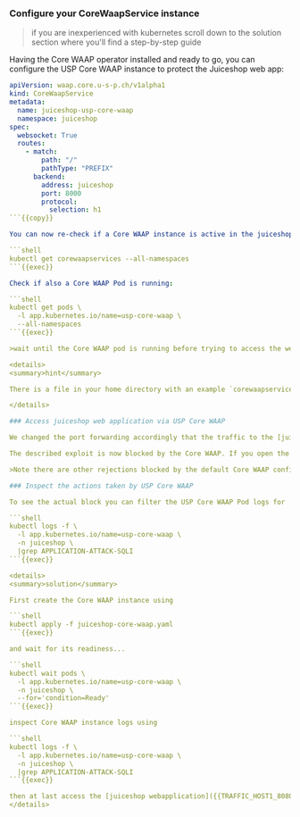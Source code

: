 ### Configure your CoreWaapService instance

>if you are inexperienced with kubernetes scroll down to the solution section where you'll find a step-by-step guide

Having the Core WAAP operator installed and ready to go, you can configure the USP Core WAAP instance to protect the Juiceshop web app:

```yaml
apiVersion: waap.core.u-s-p.ch/v1alpha1
kind: CoreWaapService
metadata:
  name: juiceshop-usp-core-waap
  namespace: juiceshop
spec:
  websocket: True
  routes:
    - match:
        path: "/"
        pathType: "PREFIX"
      backend:
        address: juiceshop
        port: 8000
        protocol:
          selection: h1
```{{copy}}

You can now re-check if a Core WAAP instance is active in the juiceshop namespace:

```shell
kubectl get corewaapservices --all-namespaces
```{{exec}}

Check if also a Core WAAP Pod is running:

```shell
kubectl get pods \
  -l app.kubernetes.io/name=usp-core-waap \
  --all-namespaces
```{{exec}}

>wait until the Core WAAP pod is running before trying to access the webapplication in the next step (otherwise you'll get a HTTP 502 response)!

<details>
<summary>hint</summary>

There is a file in your home directory with an example `corewaapservice` definition ready to be applied using `kubectl apply -f` ...

</details>

### Access juiceshop web application via USP Core WAAP

We changed the port forwarding accordingly that the traffic to the [juiceshop webapplication]({{TRAFFIC_HOST1_8080}}) is now routed **via USP Core WAAP**. Try if you still can exploit the vulnerability in the login dialog using the previous SQL-injection (remember email `' OR true;` and any password except empty)...

The described exploit is now blocked by the Core WAAP. If you open the browser developer tool, you can see that the login request is answered with the response status 403.

>Note there are other rejections blocked by the default Core WAAP configuration seen in the browser developer tools like `socket.io` outbound connections thus you might want to filter your query using the `login` keyword.

### Inspect the actions taken by USP Core WAAP

To see the actual block you can filter the USP Core WAAP Pod logs for 'APPLICATION-ATTACK-SQLI' (refer to the [OWASP Core Ruleset documentation](https://coreruleset.org/docs/rules/rules/)) while you are trying to login using the mentioned SQL-injection

```shell
kubectl logs -f \
  -l app.kubernetes.io/name=usp-core-waap \
  -n juiceshop \
  |grep APPLICATION-ATTACK-SQLI
```{{exec}}

<details>
<summary>solution</summary>

First create the Core WAAP instance using

```shell
kubectl apply -f juiceshop-core-waap.yaml
```{{exec}}

and wait for its readiness...

```shell
kubectl wait pods \
  -l app.kubernetes.io/name=usp-core-waap \
  -n juiceshop \
  --for='condition=Ready'
```{{exec}}

inspect Core WAAP instance logs using

```shell
kubectl logs -f \
  -l app.kubernetes.io/name=usp-core-waap \
  -n juiceshop \
  |grep APPLICATION-ATTACK-SQLI
```{{exec}}

then at last access the [juiceshop webapplication]({{TRAFFIC_HOST1_8080}}) and try to exploit the SQL-injection vulnerability again
</details>
